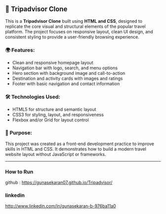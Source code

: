 ## 🧭 Tripadvisor Clone

This is a **Tripadvisor Clone** built using **HTML and CSS**, designed to replicate the core visual and structural elements of the popular travel platform. The project focuses on responsive layout, clean UI design, and consistent styling to provide a user-friendly browsing experience.

### 🌍 Features:

* Clean and responsive homepage layout
* Navigation bar with logo, search, and menu options
* Hero section with background image and call-to-action
* Destination and activity cards with images and ratings
* Footer with basic navigation and contact information

### 🛠️ Technologies Used:

* HTML5 for structure and semantic layout
* CSS3 for styling, layout, and responsiveness
* Flexbox and/or Grid for layout control

### 📌 Purpose:

This project was created as a front-end development practice to improve skills in HTML and CSS. It demonstrates how to build a modern travel website layout without JavaScript or frameworks.

---
### How to Run
github : https://gunasekaran07.github.io/Tripadvisor/

### linkedin 
http://www.linkedin.com/in/gunasekaran-b-976ba11a0
